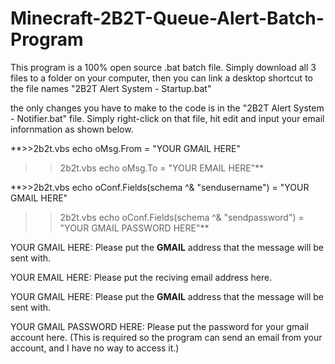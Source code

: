 # Minecraft-2B2T-Queue-Alert-Batch-Program

This program is a 100% open source .bat batch file.
Simply download all 3 files to a folder on your computer,
then you can link a desktop shortcut to the file names "2B2T Alert System - Startup.bat"

the only changes you have to make to the code is in the "2B2T Alert System - Notifier.bat" file.
Simply right-click on that file, hit edit and input your email infornmation as shown below.


**>>2b2t.vbs echo oMsg.From = "YOUR GMAIL HERE"
>>2b2t.vbs echo oMsg.To = "YOUR EMAIL HERE"**
        
        
**>>2b2t.vbs echo oConf.Fields(schema ^& "sendusername") = "YOUR GMAIL HERE"
>>2b2t.vbs echo oConf.Fields(schema ^& "sendpassword") = "YOUR GMAIL PASSWORD HERE"**

YOUR GMAIL HERE:
Please put the **GMAIL** address that the message will be sent with.

YOUR EMAIL HERE:
Please put the reciving email address here.

YOUR GMAIL HERE:
Please put the **GMAIL** address that the message will be sent with.

YOUR GMAIL PASSWORD HERE:
Please put the password for your gmail account here.
(This is required so the program can send an email from your account, and I have no way to access it.)

